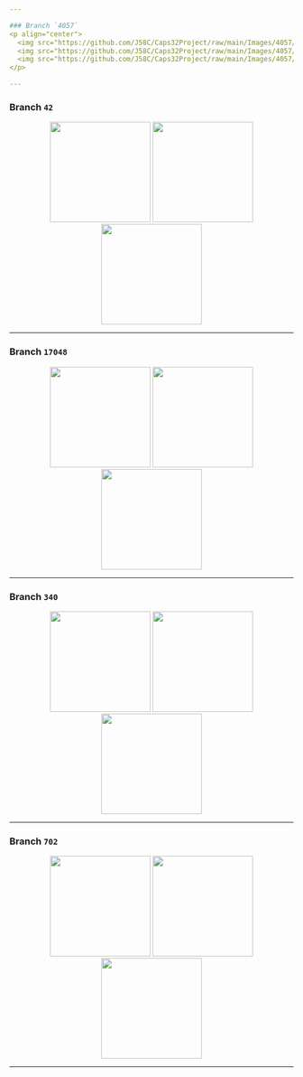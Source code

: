 ```yaml
---

### Branch `4057`
<p align="center">
  <img src="https://github.com/J58C/Caps32Project/raw/main/Images/4057/top.png" height="178">
  <img src="https://github.com/J58C/Caps32Project/raw/main/Images/4057/bottom.png" height="178">
  <img src="https://github.com/J58C/Caps32Project/raw/main/Images/4057/rotating.gif" height="178">
</p>

---
```


### Branch `42`
<p align="center">
  <img src="https://github.com/J58C/Caps32Project/raw/main/Images/42/top.png" height="178">
  <img src="https://github.com/J58C/Caps32Project/raw/main/Images/42/bottom.png" height="178">
  <img src="https://github.com/J58C/Caps32Project/raw/main/Images/42/rotating.gif" width="178">
</p>

---

### Branch `17048`
<p align="center">
  <img src="https://github.com/J58C/Caps32Project/raw/main/Images/17048/top.png" height="178">
  <img src="https://github.com/J58C/Caps32Project/raw/main/Images/17048/bottom.png" height="178">
  <img src="https://github.com/J58C/Caps32Project/raw/main/Images/17048/rotating.gif" width="178">
</p>

---

### Branch `340`
<p align="center">
  <img src="https://github.com/J58C/Caps32Project/raw/main/Images/340/top.png" height="178">
  <img src="https://github.com/J58C/Caps32Project/raw/main/Images/340/bottom.png" height="178">
  <img src="https://github.com/J58C/Caps32Project/raw/main/Images/340/rotating.gif" width="178">
</p>

---

### Branch `702`
<p align="center">
  <img src="https://github.com/J58C/Caps32Project/raw/main/Images/702/top.png" height="178">
  <img src="https://github.com/J58C/Caps32Project/raw/main/Images/702/bottom.png" height="178">
  <img src="https://github.com/J58C/Caps32Project/raw/main/Images/702/rotating.gif" width="178">
</p>

---

